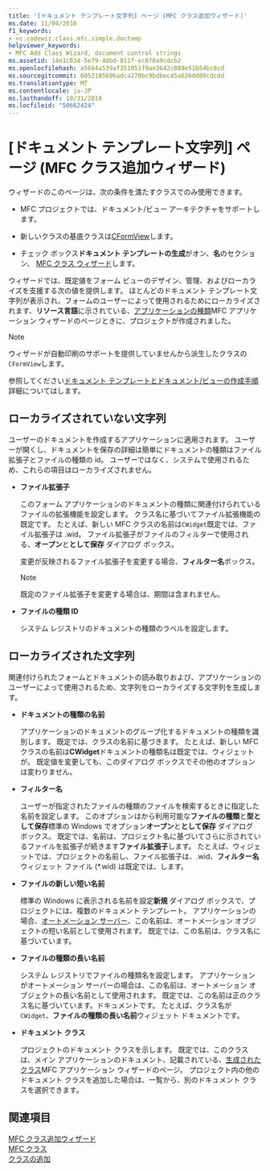 ```yaml
---
title: '[ドキュメント テンプレート文字列] ページ (MFC クラス追加ウィザード)'
ms.date: 11/04/2016
f1_keywords:
- vc.codewiz.class.mfc.simple.doctemp
helpviewer_keywords:
- MFC Add Class Wizard, document control strings
ms.assetid: 14e1c834-5e79-4dbd-811f-ec8f0a9cdcb2
ms.openlocfilehash: a5664a539af351051f9ae3642c089e51b54bc8cd
ms.sourcegitcommit: 6052185696adca270bc9bdbec45a626dd89cdcdd
ms.translationtype: MT
ms.contentlocale: ja-JP
ms.lasthandoff: 10/31/2018
ms.locfileid: "50662424"
---
```

# <a name="document-template-strings-mfc-add-class-wizard"></a>[ドキュメント テンプレート文字列] ページ (MFC クラス追加ウィザード)

ウィザードのこのページは、次の条件を満たすクラスでのみ使用できます。

- MFC プロジェクトでは、ドキュメント/ビュー アーキテクチャをサポートします。

- 新しいクラスの基底クラスは[CFormView](../../mfc/reference/cformview-class.md)します。

- チェック ボックス**ドキュメント テンプレートの生成**がオン、**名**のセクション、 [MFC クラス ウィザード](../../mfc/reference/mfc-add-class-wizard.md)します。

ウィザードでは、既定値をフォーム ビューのデザイン、管理、およびローカライズを支援する次の値を提供します。 ほとんどのドキュメント テンプレート文字列が表示され、フォームのユーザーによって使用されるためにローカライズされます、**リソース言語**に示されている、[アプリケーションの種類](../../mfc/reference/application-type-mfc-application-wizard.md)MFC アプリケーション ウィザードのページときに、プロジェクトが作成されました。

> [!NOTE]
>  ウィザードが自動印刷のサポートを提供していませんから派生したクラスの`CFormView`します。

参照してください[ドキュメント テンプレートとドキュメント/ビューの作成手順](../../mfc/document-templates-and-the-document-view-creation-process.md)詳細についてはします。

## <a name="nonlocalized-strings"></a>ローカライズされていない文字列

ユーザーのドキュメントを作成するアプリケーションに適用されます。 ユーザーが開くし、ドキュメントを保存の詳細は簡単にドキュメントの種類はファイル拡張子とファイルの種類の id。 ユーザーではなく、システムで使用されるため、これらの項目はローカライズされません。

- **ファイル拡張子**

   このフォーム アプリケーションのドキュメントの種類に関連付けられているファイルの拡張機能を設定します。 クラス名に基づいてファイル拡張機能の既定です。 たとえば、新しい MFC クラスの名前は`CWidget`既定では、ファイル拡張子は .wid。 ファイル拡張子がファイルのフィルターで使用される、**オープン**と**として保存** ダイアログ ボックス。

   変更が反映されるファイル拡張子を変更する場合、**フィルター名**ボックス。

   > [!NOTE]
   > 既定のファイル拡張子を変更する場合は、期間は含まれません。

- **ファイルの種類 ID**

   システム レジストリのドキュメントの種類のラベルを設定します。

## <a name="localized-strings"></a>ローカライズされた文字列

関連付けられたフォームとドキュメントの読み取りおよび、アプリケーションのユーザーによって使用されるため、文字列をローカライズする文字列を生成します。

- **ドキュメントの種類の名前**

   アプリケーションのドキュメントのグループ化するドキュメントの種類を識別します。 既定では、クラスの名前に基づきます。 たとえば、新しい MFC クラスの名前は**CWidget**ドキュメントの種類名は既定では、ウィジェットが。 既定値を変更しても、このダイアログ ボックスでその他のオプションは変わりません。

- **フィルター名**

   ユーザーが指定されたファイルの種類のファイルを検索するときに指定した名前を設定します。 このオプションはから利用可能な**ファイルの種類**と**型として保存**標準の Windows でオプション**オープン**と**として保存** ダイアログ ボックス。 既定では、名前は、プロジェクト名に基づいてさらに示されているファイルを拡張子が続きます**ファイル拡張子**します。 たとえば、ウィジェットでは、プロジェクトの名前し、ファイル拡張子は、.wid、**フィルター名**ウィジェット ファイル (*.wid) は既定では、します。

- **ファイルの新しい短い名前**

   標準の Windows に表示される名前を設定**新規** ダイアログ ボックスで、プロジェクトには、複数のドキュメント テンプレート。 アプリケーションの場合、[オートメーション サーバー](../../mfc/automation-servers.md)、この名前は、オートメーション オブジェクトの短い名前として使用されます。 既定では、この名前は、クラス名に基づいています。

- **ファイルの種類の長い名前**

   システム レジストリでファイルの種類名を設定します。 アプリケーションがオートメーション サーバーの場合は、この名前は、オートメーション オブジェクトの長い名前として使用されます。 既定では、この名前は正のクラス名に基づいています。ドキュメントです。 たとえば、クラス名が`CWidget`、**ファイルの種類の長い名前**ウィジェット ドキュメントです。

- **ドキュメント クラス**

   プロジェクトのドキュメント クラスを示します。 既定では、このクラスは、メイン アプリケーションのドキュメント、記載されている、[生成されたクラス](../../mfc/reference/generated-classes-mfc-application-wizard.md)MFC アプリケーション ウィザードのページ。 プロジェクト内の他のドキュメント クラスを追加した場合は、一覧から、別のドキュメント クラスを選択できます。

## <a name="see-also"></a>関連項目

[MFC クラス追加ウィザード](../../mfc/reference/mfc-add-class-wizard.md)<br/>
[MFC クラス](../../mfc/reference/adding-an-mfc-class.md)<br/>
[クラスの追加](../../ide/adding-a-class-visual-cpp.md)
